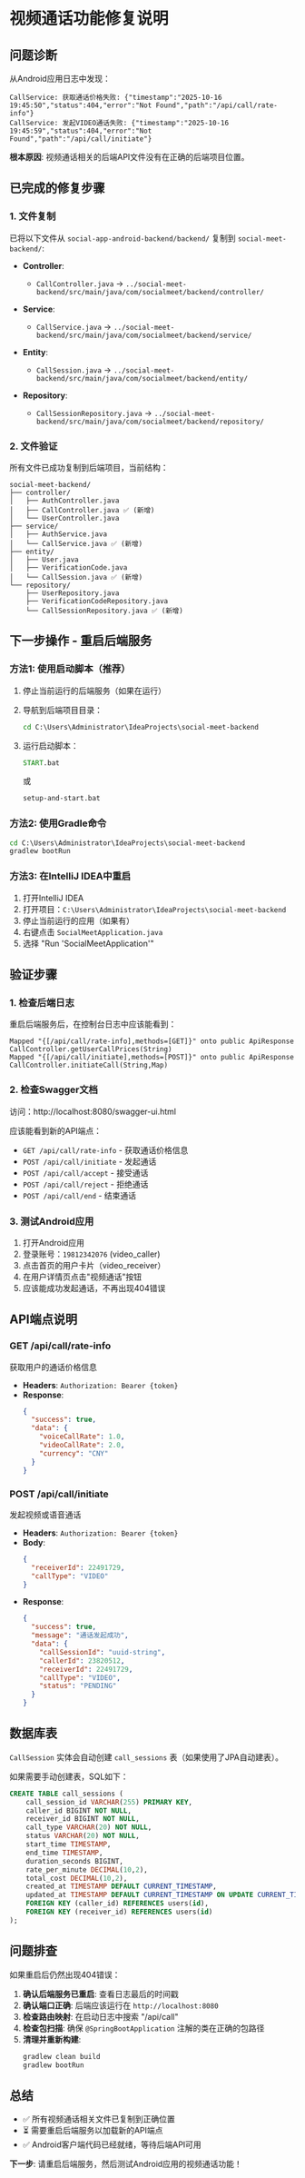 # 视频通话功能修复说明

## 问题诊断

从Android应用日志中发现：
```
CallService: 获取通话价格失败: {"timestamp":"2025-10-16 19:45:50","status":404,"error":"Not Found","path":"/api/call/rate-info"}
CallService: 发起VIDEO通话失败: {"timestamp":"2025-10-16 19:45:59","status":404,"error":"Not Found","path":"/api/call/initiate"}
```

**根本原因**: 视频通话相关的后端API文件没有在正确的后端项目位置。

## 已完成的修复步骤

### 1. 文件复制

已将以下文件从 `social-app-android-backend/backend/` 复制到 `social-meet-backend/`:

- **Controller**:
  - `CallController.java` → `../social-meet-backend/src/main/java/com/socialmeet/backend/controller/`

- **Service**:
  - `CallService.java` → `../social-meet-backend/src/main/java/com/socialmeet/backend/service/`

- **Entity**:
  - `CallSession.java` → `../social-meet-backend/src/main/java/com/socialmeet/backend/entity/`

- **Repository**:
  - `CallSessionRepository.java` → `../social-meet-backend/src/main/java/com/socialmeet/backend/repository/`

### 2. 文件验证

所有文件已成功复制到后端项目，当前结构：
```
social-meet-backend/
├── controller/
│   ├── AuthController.java
│   ├── CallController.java ✅ (新增)
│   └── UserController.java
├── service/
│   ├── AuthService.java
│   └── CallService.java ✅ (新增)
├── entity/
│   ├── User.java
│   ├── VerificationCode.java
│   └── CallSession.java ✅ (新增)
└── repository/
    ├── UserRepository.java
    ├── VerificationCodeRepository.java
    └── CallSessionRepository.java ✅ (新增)
```

## 下一步操作 - **重启后端服务**

### 方法1: 使用启动脚本（推荐）

1. 停止当前运行的后端服务（如果在运行）
2. 导航到后端项目目录：
   ```cmd
   cd C:\Users\Administrator\IdeaProjects\social-meet-backend
   ```

3. 运行启动脚本：
   ```cmd
   START.bat
   ```
   或
   ```cmd
   setup-and-start.bat
   ```

### 方法2: 使用Gradle命令

```cmd
cd C:\Users\Administrator\IdeaProjects\social-meet-backend
gradlew bootRun
```

### 方法3: 在IntelliJ IDEA中重启

1. 打开IntelliJ IDEA
2. 打开项目：`C:\Users\Administrator\IdeaProjects\social-meet-backend`
3. 停止当前运行的应用（如果有）
4. 右键点击 `SocialMeetApplication.java`
5. 选择 "Run 'SocialMeetApplication'"

## 验证步骤

### 1. 检查后端日志

重启后端服务后，在控制台日志中应该能看到：

```
Mapped "{[/api/call/rate-info],methods=[GET]}" onto public ApiResponse CallController.getUserCallPrices(String)
Mapped "{[/api/call/initiate],methods=[POST]}" onto public ApiResponse CallController.initiateCall(String,Map)
```

### 2. 检查Swagger文档

访问：http://localhost:8080/swagger-ui.html

应该能看到新的API端点：
- `GET /api/call/rate-info` - 获取通话价格信息
- `POST /api/call/initiate` - 发起通话
- `POST /api/call/accept` - 接受通话
- `POST /api/call/reject` - 拒绝通话
- `POST /api/call/end` - 结束通话

### 3. 测试Android应用

1. 打开Android应用
2. 登录账号：`19812342076` (video_caller)
3. 点击首页的用户卡片（video_receiver）
4. 在用户详情页点击"视频通话"按钮
5. 应该能成功发起通话，不再出现404错误

## API端点说明

### GET /api/call/rate-info
获取用户的通话价格信息
- **Headers**: `Authorization: Bearer {token}`
- **Response**:
  ```json
  {
    "success": true,
    "data": {
      "voiceCallRate": 1.0,
      "videoCallRate": 2.0,
      "currency": "CNY"
    }
  }
  ```

### POST /api/call/initiate
发起视频或语音通话
- **Headers**: `Authorization: Bearer {token}`
- **Body**:
  ```json
  {
    "receiverId": 22491729,
    "callType": "VIDEO"
  }
  ```
- **Response**:
  ```json
  {
    "success": true,
    "message": "通话发起成功",
    "data": {
      "callSessionId": "uuid-string",
      "callerId": 23820512,
      "receiverId": 22491729,
      "callType": "VIDEO",
      "status": "PENDING"
    }
  }
  ```

## 数据库表

`CallSession` 实体会自动创建 `call_sessions` 表（如果使用了JPA自动建表）。

如果需要手动创建表，SQL如下：
```sql
CREATE TABLE call_sessions (
    call_session_id VARCHAR(255) PRIMARY KEY,
    caller_id BIGINT NOT NULL,
    receiver_id BIGINT NOT NULL,
    call_type VARCHAR(20) NOT NULL,
    status VARCHAR(20) NOT NULL,
    start_time TIMESTAMP,
    end_time TIMESTAMP,
    duration_seconds BIGINT,
    rate_per_minute DECIMAL(10,2),
    total_cost DECIMAL(10,2),
    created_at TIMESTAMP DEFAULT CURRENT_TIMESTAMP,
    updated_at TIMESTAMP DEFAULT CURRENT_TIMESTAMP ON UPDATE CURRENT_TIMESTAMP,
    FOREIGN KEY (caller_id) REFERENCES users(id),
    FOREIGN KEY (receiver_id) REFERENCES users(id)
);
```

## 问题排查

如果重启后仍然出现404错误：

1. **确认后端服务已重启**: 查看日志最后的时间戳
2. **确认端口正确**: 后端应该运行在 `http://localhost:8080`
3. **检查路由映射**: 在启动日志中搜索 "/api/call"
4. **检查包扫描**: 确保 `@SpringBootApplication` 注解的类在正确的包路径
5. **清理并重新构建**:
   ```cmd
   gradlew clean build
   gradlew bootRun
   ```

## 总结

- ✅ 所有视频通话相关文件已复制到正确位置
- ⏳ 需要重启后端服务以加载新的API端点
- ✅ Android客户端代码已经就绪，等待后端API可用

**下一步**: 请重启后端服务，然后测试Android应用的视频通话功能！

